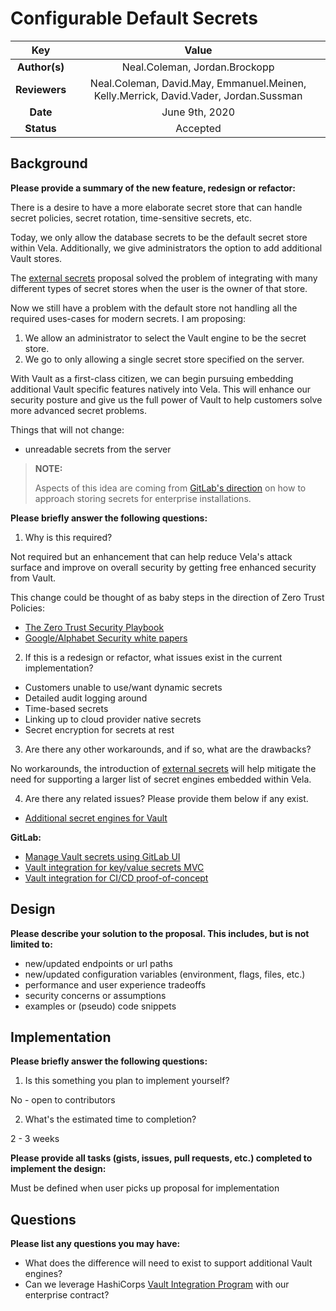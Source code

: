 # Configurable Default Secrets

<!--
The name of this markdown file should:

1. Short and contain no more then 30 characters

2. Contain the date of submission in MM-DD format

3. Clearly state what the proposal is being submitted for
-->

| Key           | Value                                                                                |
| :-----------: | :----------------------------------------------------------------------------------: |
| **Author(s)** | Neal.Coleman, Jordan.Brockopp                                                        |
| **Reviewers** | Neal.Coleman, David.May, Emmanuel.Meinen, Kelly.Merrick, David.Vader, Jordan.Sussman |
| **Date**      | June 9th, 2020                                                                       |
| **Status**    | Accepted                                                                             |

<!--
If you're already working with someone, please add them to the proper author/reviewer category.

If not, please leave the reviewer category empty and someone from the Vela team will assign it to themself.

Here is a brief explanation of the different proposal statuses:

1. Reviewed: The proposal is currently under review or has been reviewed.

2. Accepted: The proposal has been accepted and is ready for implementation.

3. In Progress: An accepted proposal is being implemented by actual work.

NOTE: The design is subject to change during this phase.

4. Cancelled: While or before implementation the proposal was cancelled.

NOTE: This can happen for a multitude of reasons.

5. Complete: This feature/change is implemented.
-->

## Background

<!--
This section is intended to describe the new feature, redesign or refactor.
-->

**Please provide a summary of the new feature, redesign or refactor:**

<!--
Provide your description here.
-->

There is a desire to have a more elaborate secret store that can handle secret policies, secret rotation, time-sensitive secrets, etc.

Today, we only allow the database secrets to be the default secret store within Vela. Additionally, we give administrators the option to add additional Vault stores.

The [external secrets](05-22_external-secrets.md) proposal solved the problem of integrating with many different types of secret stores when the user is the owner of that store.

Now we still have a problem with the default store not handling all the required uses-cases for modern secrets. I am proposing:

 1. We allow an administrator to select the Vault engine to be the secret store.
 2. We go to only allowing a single secret store specified on the server.

With Vault as a first-class citizen, we can begin pursuing embedding additional Vault specific features natively into Vela. This will enhance our security posture and give us the full power of Vault to help customers solve more advanced secret problems.

Things that will not change:

* unreadable secrets from the server

> **NOTE:**
>
> Aspects of this idea are coming from [GitLab's direction](https://about.gitlab.com/direction/release/secrets_management/) on how to approach storing secrets for enterprise installations.

**Please briefly answer the following questions:**

1. Why is this required?

<!-- Answer here -->

Not required but an enhancement that can help reduce Vela's attack surface and improve on overall security by getting free enhanced security from Vault.

This change could be thought of as baby steps in the direction of Zero Trust Policies:

* [The Zero Trust Security Playbook](https://www.forrester.com/playbook/The+Zero+Trust+Security+Playbook+For+2020/-/E-PLA300#)
* [Google/Alphabet Security white papers](https://cloud.google.com/beyondcorp#researchPapers)

2. If this is a redesign or refactor, what issues exist in the current implementation?

<!-- Answer here -->

* Customers unable to use/want dynamic secrets
* Detailed audit logging around
* Time-based secrets
* Linking up to cloud provider native secrets
* Secret encryption for secrets at rest

3. Are there any other workarounds, and if so, what are the drawbacks?

<!-- Answer here -->

No workarounds, the introduction of [external secrets](05-22_external-secrets.md) will help mitigate the need for supporting a larger list of secret engines embedded within Vela.

4. Are there any related issues? Please provide them below if any exist.

<!-- Answer here -->

* [Additional secret engines for Vault](https://github.com/go-vela/community/issues/20)

**GitLab:**

* [Manage Vault secrets using GitLab UI](https://gitlab.com/gitlab-org/gitlab/-/issues/20306)
* [Vault integration for key/value secrets MVC](https://gitlab.com/gitlab-org/gitlab-foss/-/issues/61053)
* [Vault integration for CI/CD proof-of-concept](https://gitlab.com/gitlab-org/gitlab/-/issues/9981)

## Design

<!--
This section is intended to explain the solution design for the proposal.

NOTE: If there are no current plans for a solution, please leave this section blank.
-->

**Please describe your solution to the proposal. This includes, but is not limited to:**

* new/updated endpoints or url paths
* new/updated configuration variables (environment, flags, files, etc.)
* performance and user experience tradeoffs
* security concerns or assumptions
* examples or (pseudo) code snippets

<!-- Answer here -->

## Implementation

<!--
This section is intended to explain how the solution will be implemented for the proposal.

NOTE: If there are no current plans for implementation, please leave this section blank.
-->

**Please briefly answer the following questions:**

1. Is this something you plan to implement yourself?

<!-- Answer here -->

No - open to contributors

2. What's the estimated time to completion?

<!-- Answer here -->

2 - 3 weeks

**Please provide all tasks (gists, issues, pull requests, etc.) completed to implement the design:**

<!-- Answer here -->

Must be defined when user picks up proposal for implementation

## Questions

**Please list any questions you may have:**

<!-- Answer here -->

* What does the difference will need to exist to support additional Vault engines?
* Can we leverage HashiCorps [Vault Integration Program](https://www.vaultproject.io/docs/partnerships) with our enterprise contract?
